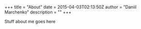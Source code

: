 +++
title = "About"
date = 2015-04-03T02:13:50Z
author = "Daniil Marchenko"
description = ""
+++

Stuff about me goes here

